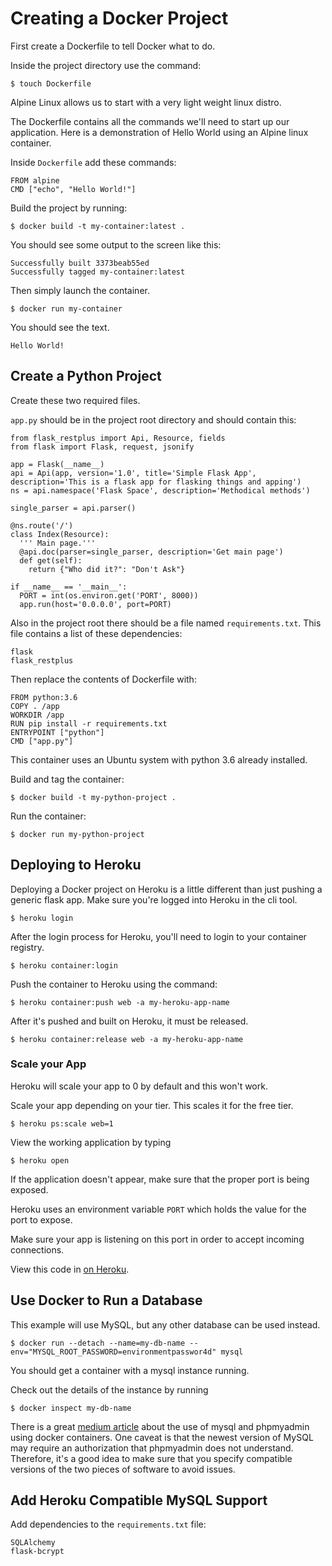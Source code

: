 # Creating a Docker Project

First create a Dockerfile to tell Docker what to do.

Inside the project directory use the command:

```
$ touch Dockerfile
```

Alpine Linux allows us to start with a very light weight linux distro.

The Dockerfile contains all the commands we'll need to start up our application. Here is a demonstration of Hello World using an Alpine linux container.

Inside `Dockerfile` add these commands:

```
FROM alpine
CMD ["echo", "Hello World!"]
```

Build the project by running:

```
$ docker build -t my-container:latest .
```

You should see some output to the screen like this:

```
Successfully built 3373beab55ed
Successfully tagged my-container:latest
```

Then simply launch the container.

```
$ docker run my-container
```

You should see the text.

```
Hello World!
```

## Create a Python Project

Create these two required files.

`app.py` should be in the project root directory and should contain this:

```
from flask_restplus import Api, Resource, fields
from flask import Flask, request, jsonify

app = Flask(__name__)
api = Api(app, version='1.0', title='Simple Flask App', description='This is a flask app for flasking things and apping')
ns = api.namespace('Flask Space', description='Methodical methods')

single_parser = api.parser()

@ns.route('/')
class Index(Resource):
  ''' Main page.'''
  @api.doc(parser=single_parser, description='Get main page')
  def get(self):
    return {"Who did it?": "Don't Ask"}

if __name__ == '__main__':
  PORT = int(os.environ.get('PORT', 8000))
  app.run(host='0.0.0.0', port=PORT)
```

Also in the project root there should be a file named `requirements.txt`. This file contains a list of these dependencies:

```
flask
flask_restplus
```

Then replace the contents of Dockerfile with:

```
FROM python:3.6
COPY . /app
WORKDIR /app
RUN pip install -r requirements.txt
ENTRYPOINT ["python"]
CMD ["app.py"]
```

This container uses an Ubuntu system with python 3.6 already installed.

Build and tag the container:

```
$ docker build -t my-python-project .
```

Run the container:

```
$ docker run my-python-project
```

## Deploying to Heroku

Deploying a Docker project on Heroku is a little different than just pushing a generic flask app. Make sure you're logged into Heroku in the cli tool.

```
$ heroku login
```

After the login process for Heroku, you'll need to login to your container registry.

```
$ heroku container:login
```

Push the container to Heroku using the command:

```
$ heroku container:push web -a my-heroku-app-name
```

After it's pushed and built on Heroku, it must be released.

```
$ heroku container:release web -a my-heroku-app-name
```

### Scale your App
Heroku will scale your app to 0 by default and this won't work.

Scale your app depending on your tier. This scales it for the free tier.

```
$ heroku ps:scale web=1
```

View the working application by typing

```
$ heroku open
```

If the application doesn't appear, make sure that the proper port is being exposed.

Heroku uses an environment variable `PORT` which holds the value for the port to expose.

Make sure your app is listening on this port in order to accept incoming connections.

View this code in [on Heroku](http://simple-docker-app.herokuapp.com).

## Use Docker to Run a Database

This example will use MySQL, but any other database can be used instead.

```
$ docker run --detach --name=my-db-name --env="MYSQL_ROOT_PASSWORD=environmentpasswor4d" mysql
```

You should get a container with a mysql instance running.

Check out the details of the instance by running

```
$ docker inspect my-db-name
```

There is a great [medium article](https://medium.com/coderscorner/connecting-to-mysql-through-docker-997aa2c090cc) about the use of mysql and phpmyadmin using docker containers. One caveat is that the newest version of MySQL may require an authorization that phpmyadmin does not understand. Therefore, it's a good idea to make sure that you specify compatible versions of the two pieces of software to avoid issues.

## Add Heroku Compatible MySQL Support

Add dependencies to the `requirements.txt` file:

```
SQLAlchemy
flask-bcrypt
```
